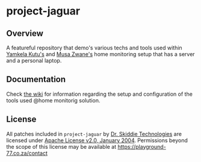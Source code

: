 # project-jaguar

## Overview

A featureful repository that demo's various techs and tools used within [Yamkela Kutu's](https://github.com/ymkl) and [Musa Zwane's](https://github.com/MusaZwane) home monitoring setup that has a server and a personal laptop.

## Documentation

Check [the wiki](https://github.com/ymkl/project-jaguar/wiki) for information regarding the setup and configuration of the tools used @home monitorig solution.

## License

All patches included in `project-jaguar` by [Dr. Skiddie Technologies](https://playground-77.co.za) are licensed under [Apache License v2.0, January 2004](https://www.apache.org/licenses/LICENSE-2.0). Permissions beyond the scope of this license may be available at https://playground-77.co.za/contact
